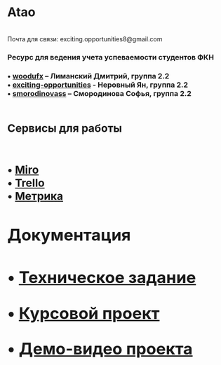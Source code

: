 <h1>Atao</h1>
<br/>
Почта для связи: exciting.opportunities8@gmail.com

<h3>Ресурс для ведения учета успеваемости студентов ФКН<h3/>
• <a href="https://github.com/woodufx">woodufx<a/> – Лиманский Дмитрий, группа 2.2
<br/>
• <a href="https://github.com/exciting-opportunities">exciting-opportunities<a/> - Неровный Ян, группа 2.2
<br/>
• <a href="https://github.com/smorodinovass">smorodinovass<a/> – Смородинова Софья, группа 2.2
<br/>
<br/>
<h2>Сервисы для работы<h2/>
<br/>
• <a href="https://miro.com/app/board/o9J_lNx0O6E=/">Miro<a/>
<br/>
• <a href="https://trello.com/b/IJLMYNFk/csf-atao">Trello<a/>
<br/>
• <a href="https://metrika.yandex.ru/dashboard?group=week&period=year&id=81295342">Метрика<a/>

   <h2>Документация<h2/>

• <a href="https://github.com/exciting-opportunities/Atao/blob/main/Documents/%D0%A2%D0%B5%D1%85%D0%BD%D0%B8%D1%87%D0%B5%D1%81%D0%BA%D0%BE%D0%B5%20%D0%B7%D0%B0%D0%B4%D0%B0%D0%BD%D0%B8%D0%B5.pdf">Техническое задание<a/>
<br/>

• <a href="https://github.com/exciting-opportunities/Atao/blob/main/Documents/%D0%9A%D1%83%D1%80%D1%81%D0%BE%D0%B2%D0%BE%D0%B9%20%D0%BF%D1%80%D0%BE%D0%B5%D0%BA%D1%82%20Atao.pdf">Курсовой проект<a/>

• <a href="https://drive.google.com/file/d/1asAhPKTx7DcHPOC_dCV0hxw5cTuU1wym/view?usp=sharing">Демо-видео проекта<a/>
